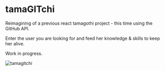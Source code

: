 # tamaGITchi

Reimagining of a previous react tamagothi project - this time using the GitHub API. 

Enter the user you are looking for and feed her knowledge & skills to keep her alive. 

Work in progress. 

![tamagitchi](https://user-images.githubusercontent.com/22034073/36061197-da6fff9c-0e4e-11e8-9a54-a65ee5b22776.gif)

